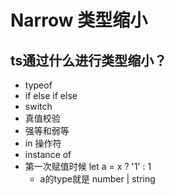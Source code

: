 # Narrow 类型缩小





## ts通过什么进行类型缩小？

- typeof
- if else if else
- switch
- 真值校验
- 强等和弱等
- in 操作符
- instance of
- 第一次赋值时候 let a = x ? '1' : 1
  - a的type就是 number | string



